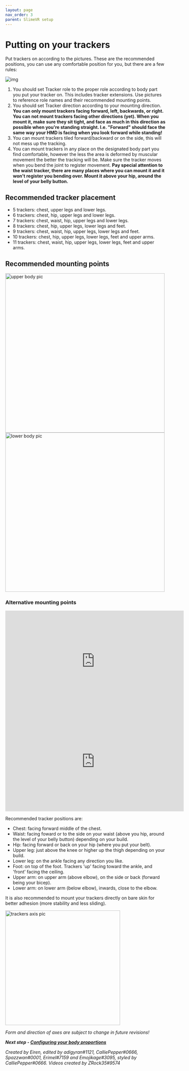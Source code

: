 ```yaml
---
layout: page
nav_order: 3
parent: SlimeVR setup
---
```


# Putting on your trackers

Put trackers on according to the pictures. These are the recommended positions, you can use any comfortable position for you, but there are a few rules:

![img](https://i.imgur.com/gkXCPMv.png)

1. You should set Tracker role to the proper role according to body part you put your tracker on. This includes tracker extensions. Use pictures to reference role names and their recommended mounting points.
1. You should set Tracker direction according to your mounting direction. **You can only mount trackers facing forward, left, backwards, or right. You can not mount trackers facing other directions (yet). When you mount it, make sure they sit tight, and face as much in this direction as possible when you're standing straight. I.e. "Forward" should face the same way your HMD is facing when you look forward while standing!**
1. You can mount trackers tiled forward/backward or on the side, this will not mess up the tracking. 
1. You can mount trackers in any place on the designated body part you find comfortable, however the less the area is deformed by muscular movement the better the tracking will be. Make sure the tracker moves when you bend the joint to register movement. **Pay special attention to the waist tracker, there are many places where you can mount it and it won't register you bending over. Mount it above your hip, around the level of your belly button.**

## Recommended tracker placement

- 5 trackers: chest, upper legs and lower legs.
- 6 trackers: chest, hip, upper legs and lower legs.
- 7 trackers: chest, waist, hip, upper legs and lower legs.
- 8 trackers: chest, hip, upper legs, lower legs and feet.
- 9 trackers: chest, waist, hip, upper legs, lower legs and feet.
- 10 trackers: chest, hip, upper legs, lower legs, feet and upper arms.
- 11 trackers: chest, waist, hip, upper legs, lower legs, feet and upper arms.


## Recommended mounting points

<img src="https://eiren.cat/ECvD" alt="upper body pic" width="500px"/>

<img src="https://eiren.cat/DvJi" alt="lower body pic" width="500px"/>

### Alternative mounting points

<iframe width="560" height="315" src="https://www.youtube.com/embed/MMJ8843zqNM" title="YouTube video player" frameborder="0" allow="accelerometer; autoplay; clipboard-write; encrypted-media; gyroscope; picture-in-picture" allowfullscreen></iframe>

<iframe width="560" height="315" src="https://www.youtube.com/embed/aM0jXEYQAeY" title="YouTube video player" frameborder="0" allow="accelerometer; autoplay; clipboard-write; encrypted-media; gyroscope; picture-in-picture" allowfullscreen></iframe>


Recommended tracker positions are:

* Chest: facing forward middle of the chest.
* Waist: facing foward or to the side on your waist (above you hip, around the level of your belly button) depending on your build. 
* Hip: facing forward or back on your hip (where you put your belt). 
* Upper leg: just above the knee or higher up the thigh depending on your build.
* Lower leg: on the ankle facing any direction you like.
* Foot: on top of the foot. Trackers 'up' facing toward the ankle, and 'front' facing the ceiling.
* Upper arm: on upper arm (above elbow), on the side or back (forward being your bicep).
* Lower arm: on lower arm (below elbow), inwards, close to the elbow.

It is also recommended to mount your trackers directly on bare skin for better adhesion (more stability and less sliding).

<img src="https://eiren.cat/TyTd" alt="trackers axis pic" width="360px"/>  

*Form and direction of axes are subject to change in future revisions!*

***Next step - [Configuring your body proportions](body-config.md)***

*Created by Eiren, edited by adigyran#1121, CalliePepper#0666, Spazzwan#0001, Erimel#7159 and Emojikage#3095, styled by CalliePepper#0666. Videos created by ZRock35#9574*